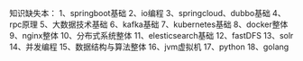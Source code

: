 知识缺失本：
1、springboot基础
2、io编程
3、springcloud、dubbo基础
4、rpc原理
5、大数据技术基础
6、kafka基础
7、kubernetes基础
8、docker整体
9、nginx整体
10、分布式系统整体
11、elesticsearch基础
12、fastDFS
13、solr
14、并发编程
15、数据结构与算法整体
16、jvm虚拟机
17、python
18、golang
